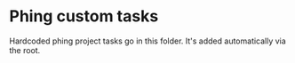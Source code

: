 # Phing custom tasks

Hardcoded phing project tasks go in this folder. It's added automatically
via the root. 